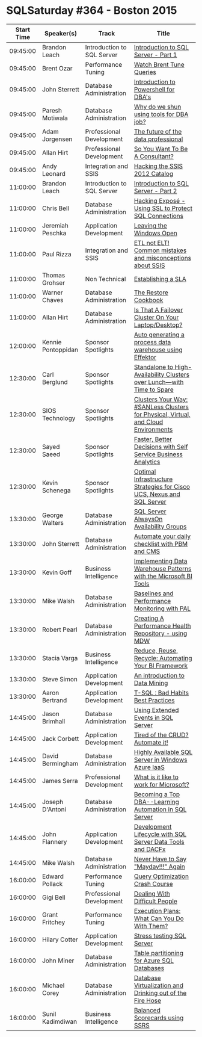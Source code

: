 # SQLSaturday #364 - Boston 2015
Start Time|Speaker(s)|Track|Title
---|---|---|---
09:45:00|Brandon Leach|Introduction to SQL Server|[Introduction to SQL Server - Part 1](10699.md)
09:45:00|Brent Ozar|Performance Tuning|[Watch Brent Tune Queries](10747.md)
09:45:00|John Sterrett|Database Administration|[Introduction to Powershell for DBA's](17728.md)
09:45:00|Paresh Motiwala|Database Administration|[Why do we shun using tools for DBA job?](21684.md)
09:45:00|Adam Jorgensen|Professional Development|[The future of the data professional](9138.md)
09:45:00|Allan Hirt|Professional Development|[So You Want To Be A Consultant? ](9272.md)
09:45:00|Andy Leonard|Integration and SSIS|[Hacking the SSIS 2012 Catalog](9549.md)
11:00:00|Brandon Leach|Introduction to SQL Server|[Introduction to SQL Server - Part 2](10700.md)
11:00:00|Chris Bell|Database Administration|[Hacking Exposé - Using SSL to Protect SQL Connections](11293.md)
11:00:00|Jeremiah Peschka|Application Development|[Leaving the Windows Open](16592.md)
11:00:00|Paul Rizza|Integration and SSIS|[ETL not ELT!  Common mistakes and misconceptions about SSIS](21810.md)
11:00:00|Thomas Grohser|Non Technical|[Establishing a SLA](26132.md)
11:00:00|Warner Chaves|Database Administration|[The Restore Cookbook](27639.md)
11:00:00|Allan Hirt|Database Administration|[Is That A Failover Cluster On Your Laptop/Desktop?](9274.md)
12:00:00|Kennie Pontoppidan|Sponsor Spotlights|[Auto generating a process data warehouse using Effektor](35995.md)
12:30:00|Carl Berglund|Sponsor Spotlights|[Standalone to High-Availability Clusters over Lunch—with Time to Spare](11169.md)
12:30:00|SIOS Technology|Sponsor Spotlights|[Clusters Your Way: #SANLess Clusters for Physical, Virtual, and Cloud Environments](14006.md)
12:30:00|Sayed Saeed|Sponsor Spotlights|[Faster, Better Decisions with Self Service Business Analytics](24007.md)
12:30:00|Kevin Schenega|Sponsor Spotlights|[Optimal Infrastructure Strategies for Cisco UCS, Nexus and SQL Server](35939.md)
13:30:00|George Walters|Database Administration|[SQL Server AlwaysOn Availability Groups](14552.md)
13:30:00|John Sterrett|Database Administration|[Automate your daily checklist with PBM and CMS](17727.md)
13:30:00|Kevin Goff|Business Intelligence|[Implementing Data Warehouse Patterns with the Microsoft BI Tools](18360.md)
13:30:00|Mike Walsh|Database Administration|[Baselines and Performance Monitoring with PAL](20442.md)
13:30:00|Robert Pearl|Database Administration|[Creating A Performance Health Repository - using MDW](23557.md)
13:30:00|Stacia Varga|Business Intelligence|[Reduce, Reuse, Recycle: Automating Your BI Framework](24738.md)
13:30:00|Steve Simon|Application Development|[An introduction to Data Mining](25597.md)
13:30:00|Aaron Bertrand|Application Development|[T-SQL : Bad Habits  Best Practices](8928.md)
14:45:00|Jason Brimhall|Database Administration|[Using Extended Events in SQL Server](10883.md)
14:45:00|Jack Corbett|Application Development|[Tired of the CRUD?  Automate it!](11862.md)
14:45:00|David Bermingham|Database Administration|[Highly Available SQL Server in Windows Azure IaaS](12404.md)
14:45:00|James Serra|Professional Development|[What is it like to work for Microsoft?](15609.md)
14:45:00|Joseph D'Antoni|Database Administration|[Becoming a Top DBA--Learning Automation in SQL Server](16231.md)
14:45:00|John Flannery|Application Development|[Development Lifecycle with SQL Server Data Tools and DACFx](16741.md)
14:45:00|Mike Walsh|Database Administration|[Never Have to Say "Mayday!!!" Again](20441.md)
16:00:00|Edward Pollack|Performance Tuning|[Query Optimization Crash Course](13872.md)
16:00:00|Gigi Bell|Professional Development|[Dealing With Difficult People](14414.md)
16:00:00|Grant Fritchey|Performance Tuning|[Execution Plans: What Can You Do With Them?](14784.md)
16:00:00|Hilary Cotter|Application Development|[Stress testing SQL Server](14981.md)
16:00:00|John Miner|Database Administration|[Table partitioning for Azure SQL Databases](15518.md)
16:00:00|Michael Corey|Database Administration|[Database Virtualization and Drinking out of the Fire Hose ](20237.md)
16:00:00|Sunil Kadimdiwan|Business Intelligence|[Balanced Scorecards using SSRS](25883.md)
